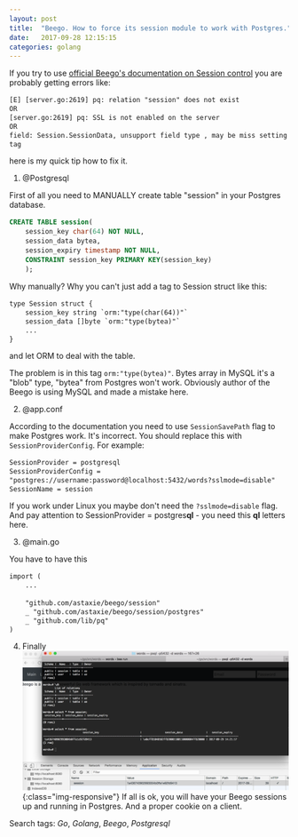 ```yaml
---
layout: post
title:  "Beego. How to force its session module to work with Postgres."
date:   2017-09-28 12:15:15
categories: golang
---
```

If you try to use [official Beego's documentation on Session control](https://beego.me/docs/mvc/controller/session.md)
you are probably getting errors like:
```
[E] [server.go:2619] pq: relation "session" does not exist
OR
[server.go:2619] pq: SSL is not enabled on the server
OR
field: Session.SessionData, unsupport field type , may be miss setting tag
```
here is my quick tip how to fix it.

1) @Postgresql

First of all you need to MANUALLY create table "session" in your Postgres database.
```sql
CREATE TABLE session(
    session_key char(64) NOT NULL,
    session_data bytea,
    session_expiry timestamp NOT NULL,
    CONSTRAINT session_key PRIMARY KEY(session_key)
    );
```
Why manually? Why you can't just add a tag to Session struct like this:
```
type Session struct {
    session_key string `orm:"type(char(64))"`
    session_data []byte `orm:"type(bytea)"`
    ...
}
```
and let ORM to deal with the table.

The problem is in this tag `orm:"type(bytea)"`.
Bytes array in MySQL it's a "blob" type, "bytea" from Postgres won't work.
Obviously author of the Beego is using MySQL and made a mistake here.

2) @app.conf

According to the documentation you need to use `SessionSavePath` flag to make Postgres work. It's incorrect. 
You should replace this with `SessionProviderConfig`.
For example:
```
SessionProvider = postgresql
SessionProviderConfig = "postgres://username:password@localhost:5432/words?sslmode=disable"
SessionName = session
```
If you work under Linux you maybe don't need the `?sslmode=disable` flag.
And pay attention to SessionProvider = postgres**ql** - you need this **ql** letters here.

3) @main.go

You have to have this

```
import (
    ...

    "github.com/astaxie/beego/session"
	_ "github.com/astaxie/beego/session/postgres"
	_ "github.com/lib/pq"
)
```

4) Finally
![Beego's session module with Postgres](/assets/img/3.png){:class="img-responsive"}
If all is ok, you will have your Beego sessions up and running in Postgres.
And a proper cookie on a client.

Search tags: _Go_, _Golang_, _Beego_, _Postgresql_

